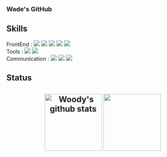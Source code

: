 ### Wade's GitHub

<h2>Skills</h2>

<div>
  FrontEnd : 
  <img src="https://img.shields.io/badge/JavaScript-F7DF1E?style=flat&logo=JavaScript&logoColor=white"/>
  <img src="https://img.shields.io/badge/REACT-61DAFB?style=flat&logo=REACT&logoColor=white"/>
  <img src="https://img.shields.io/badge/TypeScript-0052CC?style=flat&logo=TypeScript&logoColor=white"/>
  <img src="https://img.shields.io/badge/TailwindCSS-27D3EA?style=flat&logo=TailwindCss&logoColor=white"/>
  <img src="https://img.shields.io/badge/ReduxToolkit-764ABC?style=flat&logo=Redux&logoColor=white"/>
</div>
<div>
  Tools : 
  <img src="https://img.shields.io/badge/Git-F05032?style=flat&logo=GIT&logoColor=white"/>
  <img src="https://img.shields.io/badge/GitHub-F05032?style=flat&logo=GitHub&logoColor=white"/>
</div>
<div>
  Communication : 
  <img src="https://img.shields.io/badge/Notion-000000?style=flat&logo=Notion&logoColor=white"/>
  <img src="https://img.shields.io/badge/Slack-4A154B?style=flat&logo=Slack&logoColor=white"/>
  <img src="https://img.shields.io/badge/Trello-0052CC?style=flat&logo=Trello&logoColor=white"/>
</div>

<h2>Status<h2>
<div align="center">
  <a href="https://github.com/wecaners"><img align="center" style="height:150px" src="https://github-readme-stats.vercel.app/api?username=wecaners&theme=tokyonight&hide_border=true" alt="Woody's github stats"></a>
  <a href="https://github.com/wecaners"><img align="center" style="height:150px" src="https://github-readme-stats.vercel.app/api/top-langs/?username=wecaners&layout=compact&theme=tokyonight&hide_border=true" /></a>
</div>
